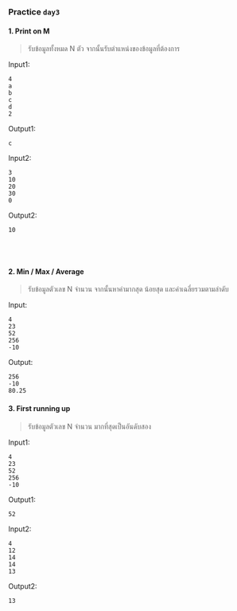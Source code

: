 ### Practice `day3`
#### 1. Print on M
> รับข้อมูลทั้งหมด N ตัว จากนั้นรับตำแหน่งของข้อมูลที่ต้องการ

Input1:
```
4
a
b
c
d
2
```
Output1:
```
c
```
Input2:
```
3
10
20
30
0
```
Output2:
```
10
```
<br/>
<br/>

#### 2. Min / Max / Average
> รับข้อมูลตัวเลข N จำนวน จากนั้นหาค่ามากสุด น้อยสุด และค่าเฉลี่ยรวมตามลำดับ

Input:
```
4
23
52
256
-10
```
Output:
```
256
-10
80.25
```

#### 3. First running up
> รับข้อมูลตัวเลข N จำนวน มากที่สุดเป็นอันดับสอง

Input1:
```
4
23
52
256
-10
```
Output1:
```
52
```
Input2:
```
4
12
14
14
13
```
Output2:
```
13
```
<br/>
<br/>


